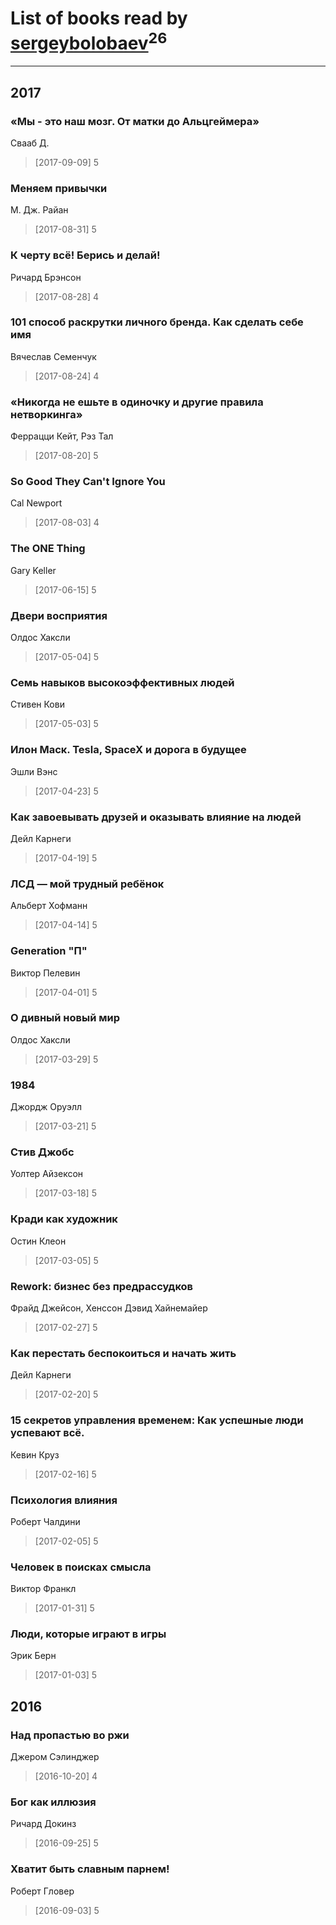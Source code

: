 # List of books read by [sergeybolobaev](http://vk.com/id37918255)<sup>26</sup>
---

## 2017

### «Мы - это наш мозг. От матки до Альцгеймера»
Свааб Д.
> [2017-09-09] 5


### Меняем привычки
М. Дж. Райан
> [2017-08-31] 5


### К черту всё! Берись и делай!
Ричард Брэнсон
> [2017-08-28] 4


### 101 способ раскрутки личного бренда. Как сделать себе имя
Вячеслав Семенчук
> [2017-08-24] 4


### «Никогда не ешьте в одиночку и другие правила нетворкинга»
Феррацци Кейт, Рэз Тал
> [2017-08-20] 5


### So Good They Can't Ignore You
Cal Newport
> [2017-08-03] 4


### The ONE Thing
Gary Keller
> [2017-06-15] 5


### Двери восприятия
Олдос Хаксли
> [2017-05-04] 5


### Семь навыков высокоэффективных людей
Стивен Кови
> [2017-05-03] 5


### Илон Маск. Tesla, SpaceX и дорога в будущее
Эшли Вэнс
> [2017-04-23] 5


### Как завоевывать друзей и оказывать влияние на людей
Дейл Карнеги
> [2017-04-19] 5


### ЛСД — мой трудный ребёнок
Альберт Хофманн
> [2017-04-14] 5


### Generation "П"
Виктор Пелевин
> [2017-04-01] 5


### О дивный новый мир
Олдос Хаксли
> [2017-03-29] 5


### 1984
Джордж Оруэлл
> [2017-03-21] 5


### Стив Джобс
Уолтер Айзексон
> [2017-03-18] 5


### Кради как художник
Остин Клеон
> [2017-03-05] 5


### Rework: бизнес без предрассудков
Фрайд Джейсон, Хенссон Дэвид Хайнемайер
> [2017-02-27] 5


### Как перестать беспокоиться и начать жить
Дейл Карнеги
> [2017-02-20] 5


### 15 секретов управления временем: Как успешные люди успевают всё.
Кевин Круз
> [2017-02-16] 5


### Психология влияния
Роберт Чалдини
> [2017-02-05] 5


### Человек в поисках смысла
Виктор Франкл
> [2017-01-31] 5


### Люди, которые играют в игры
Эрик Берн
> [2017-01-03] 5



## 2016

### Над пропастью во ржи
Джером Сэлинджер
> [2016-10-20] 4


### Бог как иллюзия
Ричард Докинз
> [2016-09-25] 5


### Хватит быть славным парнем!
Роберт Гловер
> [2016-09-03] 5



